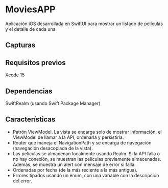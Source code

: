 # MoviesAPP

Aplicación iOS desarrollada en SwiftUI para mostrar un listado de películas y el detalle de cada una.

## Capturas

## Requisitos previos
Xcode 15

## Dependencias
SwiftRealm (usando Swift Package Manager)

## Características
- Patrón ViewModel. La vista se encarga solo de mostrar información, el ViewModel de llamar a la API, ordenarla y persistirla.
- Router que maneja el NavigationPath y se encarga de navegación (navegación desacoplada de la vista).
- Las películas se almacenan localmente usando Realm. Si la API falla o no hay conexión, se muestran las películas previamente almacenadas. Además, se muestra un alert con mensaje de error si falla.
- Ordenadas por fecha (de la más reciente a la más antigua).
- Errores tipados usando un enum, con una variable con la descripción del error.